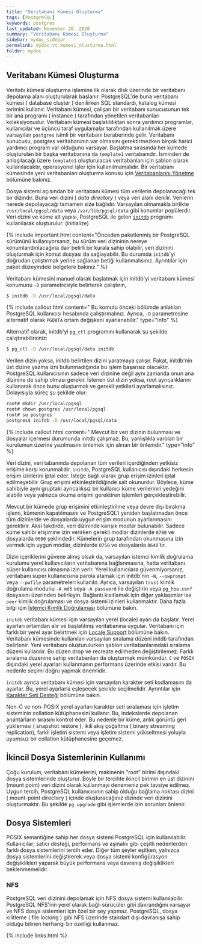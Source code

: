 ```yaml
---
title: "Veritabanı Kümesi Oluşturma"
tags: [PostgreSQL]
keywords: postgres
last_updated: November 20, 2020
summary: "Veritabanı Kümesi Oluşturma"
sidebar: mydoc_sidebar
permalink: mydoc_vt_kumesi_olusturma.html
folder: mydoc
---
```


## Veritabanı Kümesi Oluşturma


Veritabı kümesi oluşturma işlemine ilk olarak disk üzerinde bir veritabanı depolama alanı oluşturularak başlanır. PostgreSQL'de buna veritabanı kümesi ( database cluster ) denilirken SQL standardı, katalog kümesi terimini kullanır. Veritabanı kümesi, çalışan bir veritabanı sunucusunun tek bir ana programı ( instance ) tarafından yönetilen veritabanları koleksiyonudur. Veritabanı kümesi başlatıldıktan sonra yardımcı programlar, kullanıcılar ve üçüncü taraf uygulamalar tarafından kullanılmak üzere varsayılan `postgres` isimli bir veritabanı beraberinde gelir. Veritabanı sunucusu, postgres veritabanının var olmasını gerektirmezken birçok harici yardımcı program var olduğunu varsayar. Başlatma sırasında her kümede oluşturulan bir başka veritabanına da `template1` veritabanıdır. İsminden de anlaşılacağı üzere `template1` oluşturulacak veritabanları için şablon olarak kullanılacaktır, operasyonel işler için kullanılmamalıdır. Bir veritabanı kümesinde yeni veritabanları oluşturma konusu için [Veritabanlarını Yönetme]("") bölümüne bakınız.

Dosya sistemi açısından bir veritabanı kümesi tüm verilerin depolanacağı tek bir dizindir. Buna veri dizini ( *data directory* ) veya veri alanı denilir. Verilerin nerede depolayacağı tamamen size bağlıdır. Varsayılan olmamakla birlikte `/usr/local/pgsql/data` veya `/var/lib/pgsql/data` gibi konumlar popülerdir. Veri dizini ve küme alt yapısı, PostgreSQL ile gelen [`initdb`](https://www.postgresql.org/docs/current/app-initdb.html) programı kullanılarak oluşturulur. (initialize)

{% include important.html content="Önceden paketlenmiş bir PostgreSQL sürümünü kullanıyorsanız, bu sürüm veri dizininin nereye konumlandırılacağına dair belirli bir kurala sahip olabilir, veri dizinini oluşturmak için komut dosyası da sağlayabilir. Bu durumda `initdb`'yi doğrudan çalıştırmak yerine sağlanan betiği kullanmalısınız. Ayrıntılar için paket düzeyindeki belgelere bakınız." %}

Veritabanı kümesini manuel olarak başlatmak için initdb'yi veritabanı kümesi konumunu `-D` parametresiyle belirterek çalıştırın,

```bash
$ initdb -D /usr/local/pgsql/data
```

{% include callout.html content=" Bu komutu önceki bölümde anlatılan PostgreSQL kullanıcısı hesabında çalıştırmalınız. Ayrıca, `-D` parametresine alternatif olarak `PGDATA` ortam değişkeni ayarlanabilir." type="info" %}

Alternatif olarak, initdb'yi `pg_ctl` programını kullanarak şu şekilde çalıştırabilirsiniz:

```bash
$ pg_ctl -D /usr/local/pgsql/data initdb
```

Verilen dizin yoksa, initdb belirtilen dizini yaratmaya çalışır. Fakat, initdb'nin üst dizine yazma izni bulunmadığında bu işlem başarısız olacaktır. PostgreSQL kullanıcısının sadece veri dizinine değil aynı zamanda onun ana dizinine de sahip olması gerekir. İstenen üst dizin yoksa, root ayrıcalıklarını kullanarak önce bunu oluşturmalı ve gerekli yetkileri ayarlamalısınız. Dolayısıyla süreç şu şekilde olur:

```bash
root# mkdir /usr/local/pgsql
root# chown postgres /usr/local/pgsql
root# su postgres
postgres$ initdb -D /usr/local/pgsql/data
```

{% include callout.html content=" Mevcut bir veri dizinin bulunması ve dosyalar içermesi durumunda initdb çalışmaz. Bu, yanlışlıkla varolan bir kurulumun üzerine yazılmasını önlemek için alınan bir önlemdir." type="info" %}

Veri dizini, veri tabanında depolanan tüm verileri içerdiğinden yetkisiz erişime karşı korunmalıdır. `initdb`, PostgreSQL kullanıcısı dışındaki herkesin erişim izinlerini iptal eder. İsteğe bağlı olarak grup erişim izinleri iptal edilmeyebilir. Grup erişimi etkinleştirildiğinde salt okunurdur. Böylece, küme sahibiyle aynı gruptaki ayrıcalıksız bir kullanıcı küme verilerinin yedeğini alabilir veya yalnızca okuma erişimi gerektiren işlemleri gerçekleştirebilir.

Mevcut bir kümede grup erişimini etkinleştirilme veya devre dışı bırakma işlemi, kümenin kapatılmasını ve PostgreSQL'i yeniden başlatmadan önce tüm dizinlerde ve dosyalarda uygun erişim modunun ayarlanmasını gerektirir. Aksi takdirde, veri dizininde karışık modlar bulunabilir. Sadece küme sahibi erişimine izin verirken gerekli modlar dizinlerde `0700` ve dosyalarda `0600` şeklindedir. Kümelerin grup tarafından okunmasına izin vermek için uygun modlar, dizinlerde `0750` ve dosyalarda `0640`'tır.


Dizin içeriklerini güvene almış olsak da, varsayılan istemci kimlik doğrulama kurulumu yerel kullanıcıların veritabanına bağlanmasına, hatta veritabanı süper kullanıcısı olmasına izin verir. Yerel kullanıcılara güvenmiyorsanız, veritabanı süper kullanıcısına parola atamak için initdb'nin `-W`, `--pwprompt` veya `--pwfile` parametreleri kullanılır. Ayrıca, varsayılan `trust` kimlik doğrulama modunu `-A md5` veya `-A password` ile değiştirin veya `pg_hba.conf` dosyasını üzerinden belirleyin. Bağlantı kısıtlamak için diğer yaklaşımlar ise `peer` kimlik doğrulaması ve dosya sistemi izinleri kullanmaktır. Daha fazla bilgi için [İstemci Kimlik Doğrulaması]("") bölümüne bakın.

`initdb` veritabanı kümesi için varsayılan yerel (locale) ayarı da başlatır. Yerel ayarları ortamdan alır ve başlatılmış veritabanına uygular. Veritabanı için farklı bir yerel ayar belirtmek için [Locale Support](https://www.postgresql.org/docs/current/locale.html) bölümüne bakın. Veritabanı kümesinde kullanılan varsayılan sıralama düzeni initdb tarafından belirlenir. Yeni veritabanı oluşturulurken şablon veritabanlarındaki sıralama düzeni kullanılır. Bu düzen drop ve recreate edilmeden değiştirilemez. Farklı sıralama düzenine sahip veritabanları da oluşturmak mümkündür. `C` ve `POSIX` dışındaki yerel ayarları kullanmanın performans üzerinde etkisi vardır. Bu nedenle seçimi doğru yapmak önemlidir.

`initdb` ayrıca veritabanı kümesi için varsayılan karakter seti kodlamasını da ayarlar. Bu, yerel ayarlarla eşleşecek şekilde seçilmelidir. Ayrıntılar için [Karakter Seti Desteği](https://www.postgresql.org/docs/current/multibyte.html) bölümüne bakın.

Non-C ve non-POSIX yerel ayarları karakter seti sıralaması için işletim sisteminin collation kütüphanesini kullanır. Bu, indekslerde depolanan anahtarların sırasını kontrol eder. Bu nedenle bir küme, anlık görüntü geri yüklemesi ( snapshot restore ), ikili akış çoğaltma ( binary streaming replication), farklı işletim sistemi veya işletim sistemi yükseltmesi yoluyla uyumsuz bir collation kütüphanesine geçemez.

## İkincil Dosya Sistemlerinin Kullanımı


Çoğu kurulum, veritabanı kümelerini, makinenin "root" birimi dışındaki dosya sistemlerinde oluşturur. Böyle bir tercihte ikincil birimin en üst dizinini (mount point) veri dizini olarak kullanmayı denemeniz pek tavsiye edilmez. Uygun tercih, PostgreSQL kullanıcısının sahip olduğu bağlama noktası dizini ( mount-point directory ) içinde oluşturacağınız dizinde veri dizinini oluşturmaktır. Bu şekilde `pg_upgrade` gibi işlemlerde izin sorunları önlenir.


## Dosya Sistemleri

POSIX semantiğine sahip her dosya sistemi PostgreSQL için kullanılabilir. Kullanıcılar; satıcı desteği, performans ve aşinalık gibi çeşitli nedenlerden farklı dosya sistemlerini tercih eder. Diğer tüm şeyler eşitken, yalnızca dosya sistemlerini değiştirerek veya dosya sistemi konfigürasyon değişiklikleri yaparak büyük performans veya davranış değişiklikleri beklenmemelidir.

### NFS

PostgreSQL veri dizinini depolamak için NFS dosya sistemi kullanılabilir. PostgreSQL NFS'nin yerel olarak bağlı sürücüler gibi davrandığını varsayar ve NFS dosya sistemleri için özel bir şey yapmaz. PostgreSQL, dosya kilitleme ( file locking ) gibi NFS üzerinde standart dışı davranışa sahip olduğu bilinen herhangi bir özelliği kullanmaz.

{% include links.html %}
